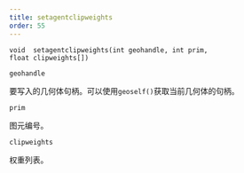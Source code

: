 ```yaml
---
title: setagentclipweights
order: 55
---
```


`void  setagentclipweights(int geohandle, int prim, float clipweights[])`

`geohandle`

要写入的几何体句柄。可以使用`geoself()`获取当前几何体的句柄。

`prim`

图元编号。

`clipweights`

权重列表。